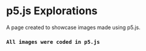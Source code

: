 # p5.js Explorations

A page created to showcase images made using p5.js.

### `All images were coded in p5.js`
